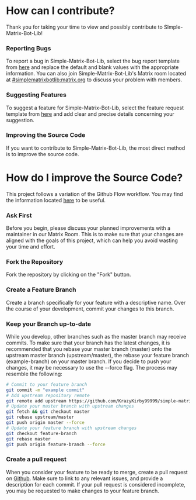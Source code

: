 # How can I contribute?

Thank you for taking your time to view and possibly contribute to SImple-Matrix-Bot-Lib!

### Reporting Bugs

To report a bug in Simple-Matrix-Bot-Lib, select the bug report template from [here](https://github.com/KrazyKirby99999/simple-matrix-bot-lib/issues/new/choose) and replace the default and blank values with the appropriate information. You can also join Simple-Matrix-Bot-Lib's Matrix room located at [#simplematrixbotlib:matrix.org](https://matrix.to/#/#simplematrixbotlib:matrix.org) to discuss your problem with members.

### Suggesting Features

To suggest a feature for Simple-Matrix-Bot-Lib, select the feature request template from [here](https://github.com/KrazyKirby99999/simple-matrix-bot-lib/issues/new/choose) and add clear and precise details concerning your suggestion.

### Improving the Source Code

If you want to contribute to Simple-Matrix-Bot-Lib, the most direct method is to improve the source code. 

# How do I improve the Source Code?

This project follows a variation of the Github Flow workflow. You may find the information located [here](https://guides.github.com/introduction/flow/) to be useful.

### Ask First

Before you begin, please discuss your planned improvements with a maintainer in our Matrix Room. This is to make sure that your changes are aligned with the goals of this project, which can help you avoid wasting your time and effort.

### Fork the Repository

Fork the repository by clicking on the "Fork" button.

### Create a Feature Branch

Create a branch specifically for your feature with a descriptive name. Over the course of your development, commit your changes to this branch.

### Keep your Branch up-to-date

While you develop, other branches such as the master branch may receive commits. To make sure that your branch has the latest changes, it is recommended that you rebase your master branch (master) onto the upstream master branch (upstream/master), the rebase your feature branch (example-branch) on your master branch. If you decide to push your changes, it may be necessary to use the --force flag. The process may resemble the following:

```bash
# Commit to your feature branch
git commit -m "example commit"
# Add upstream repository remote
git remote add upstream https://github.com/KrazyKirby99999/simple-matrix-bot-lib.git
# Update your master branch with upstream changes
git fetch && git checkout master
git rebase upstream/master
git push origin master --force
# Update your feature branch with upstream changes
git checkout feature-branch
git rebase master
git push origin feature-branch --force
```

### Create a pull request

When you consider your feature to be ready to merge, create a pull request on [Github](https://github.com/KrazyKirby99999/simple-matrix-bot-lib/compare). Make sure to link to any relevant issues, and provide a description for each commit. If your pull request is considered incomplete, you may be requested to make changes to your feature branch.

### 